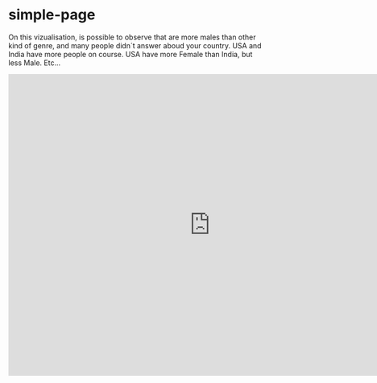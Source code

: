 # simple-page

On this vizualisation, is possible to observe that are more males than other kind of genre, and many people didn´t answer aboud your country. USA and India have more people on course. USA have more Female than India, but less Male. Etc...

<iframe width="800" height="600" src="https://app.powerbi.com/view?r=eyJrIjoiNzI1NTE3Y2EtZTBmNi00NTY0LWE2MDAtZGZiZTI4NmNiMzMwIiwidCI6ImIyMDE1YjJmLWU1ZDItNGYwZi04MDU2LWMyZGFlNThlYjBhNiJ9" frameborder="0" allowFullScreen="true"></iframe>

